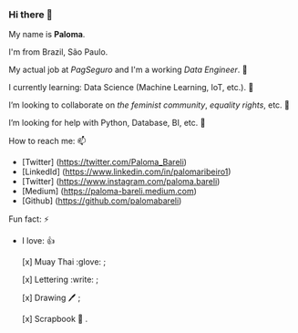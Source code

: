 ### Hi there 👋

My name is **Paloma**.

I'm from Brazil, São Paulo.

My actual job at *PagSeguro* and I'm a working *Data Engineer*. 🔭 

I currently learning: Data Science (Machine Learning, IoT, etc.). 🌱

I’m looking to collaborate on *the feminist community*, *equality rights*, etc. 👯 

I’m looking for help with Python, Database, BI, etc. 🤔

How to reach me: 📫 
  * [Twitter] (https://twitter.com/Paloma_Bareli)
  * [LinkedId] (https://www.linkedin.com/in/palomaribeiro1)
  * [Twitter] (https://www.instagram.com/paloma.bareli) 
  * [Medium] (https://paloma-bareli.medium.com)
  * [Github] (https://github.com/palomabareli)
  
Fun fact: ⚡
  * I love: :+1:
  
    [x] Muay Thai :glove: ; 
    
    [x] Lettering :write: ;
    
    [x] Drawing :pen: ;
    
    [x] Scrapbook :ledger: .
    
